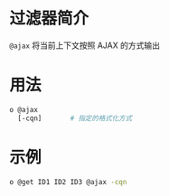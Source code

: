 # 过滤器简介

`@ajax` 将当前上下文按照 AJAX 的方式输出

# 用法

```bash
o @ajax 
  [-cqn]       # 指定的格式化方式
```

# 示例

```bash
o @get ID1 ID2 ID3 @ajax -cqn
```

